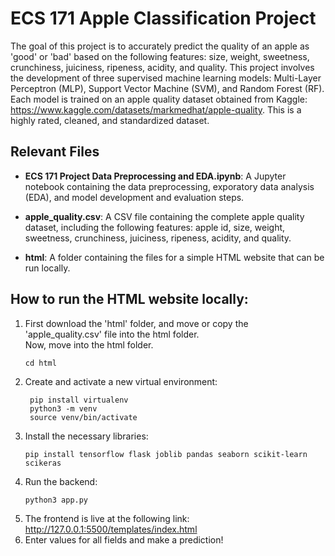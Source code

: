 # ECS 171 Apple Classification Project

The goal of this project is to accurately predict the quality of an apple as 'good' or 'bad' based on the following features: size, weight, sweetness, crunchiness, juiciness, ripeness, acidity, and quality. This project involves the development of three supervised machine learning models: Multi-Layer Perceptron (MLP), Support Vector Machine (SVM), and Random Forest (RF). Each model is trained on an apple quality dataset obtained from Kaggle: <https://www.kaggle.com/datasets/markmedhat/apple-quality>. This is a highly rated, cleaned, and standardized dataset.

## Relevant Files
- **ECS 171 Project Data Preprocessing and EDA.ipynb**: A Jupyter notebook containing the data preprocessing, exporatory data analysis (EDA), and model development and evaluation steps.

- **apple_quality.csv**: A CSV file containing the complete apple quality dataset, including the following features: apple id, size, weight, sweetness, crunchiness, juiciness, ripeness, acidity, and quality.

- **html**: A folder containing the files for a simple HTML website that can be run locally.

## How to run the HTML website locally:
1. First download the 'html' folder, and move or copy the 'apple_quality.csv' file into the html folder. <br>
Now, move into the html folder.
   ```(bash)
   cd html
3. Create and activate a new virtual environment:
    ```(bash)
     pip install virtualenv
     python3 -m venv
     source venv/bin/activate
    ```
3. Install the necessary libraries:
   ```(bash)
   pip install tensorflow flask joblib pandas seaborn scikit-learn scikeras
   ```
4. Run the backend:
   ```(bash)
   python3 app.py
5. The frontend is live at the following link: <br>
    <http://127.0.0.1:5500/templates/index.html>
6. Enter values for all fields and make a prediction!
